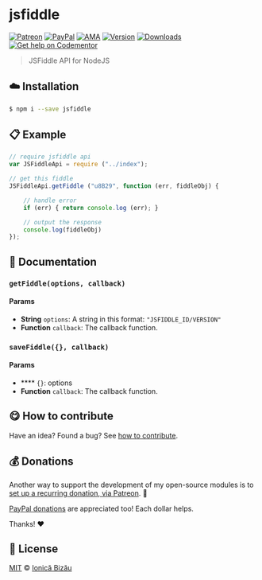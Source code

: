 
# jsfiddle

 [![Patreon](https://img.shields.io/badge/Support%20me%20on-Patreon-%23e6461a.svg)][patreon] [![PayPal](https://img.shields.io/badge/%24-paypal-f39c12.svg)][paypal-donations] [![AMA](https://img.shields.io/badge/ask%20me-anything-1abc9c.svg)](https://github.com/IonicaBizau/ama) [![Version](https://img.shields.io/npm/v/jsfiddle.svg)](https://www.npmjs.com/package/jsfiddle) [![Downloads](https://img.shields.io/npm/dt/jsfiddle.svg)](https://www.npmjs.com/package/jsfiddle) [![Get help on Codementor](https://cdn.codementor.io/badges/get_help_github.svg)](https://www.codementor.io/johnnyb?utm_source=github&utm_medium=button&utm_term=johnnyb&utm_campaign=github)

> JSFiddle API for NodeJS

## :cloud: Installation

```sh
$ npm i --save jsfiddle
```


## :clipboard: Example



```js
// require jsfiddle api
var JSFiddleApi = require ("../index");

// get this fiddle
JSFiddleApi.getFiddle ("u8B29", function (err, fiddleObj) {

    // handle error
    if (err) { return console.log (err); }

    // output the response
    console.log(fiddleObj)
});
```

## :memo: Documentation


### `getFiddle(options, callback)`

#### Params
- **String** `options`: A string in this format: `"JSFIDDLE_ID/VERSION"`
- **Function** `callback`: The callback function.

### `saveFiddle({}, callback)`

#### Params
- **** `{}`: options
- **Function** `callback`: The callback function.



## :yum: How to contribute
Have an idea? Found a bug? See [how to contribute][contributing].


## :moneybag: Donations

Another way to support the development of my open-source modules is
to [set up a recurring donation, via Patreon][patreon]. :rocket:

[PayPal donations][paypal-donations] are appreciated too! Each dollar helps.

Thanks! :heart:


## :scroll: License

[MIT][license] © [Ionică Bizău][website]

[patreon]: https://www.patreon.com/ionicabizau
[paypal-donations]: https://www.paypal.com/cgi-bin/webscr?cmd=_s-xclick&hosted_button_id=RVXDDLKKLQRJW
[donate-now]: http://i.imgur.com/6cMbHOC.png

[license]: http://showalicense.com/?fullname=Ionic%C4%83%20Biz%C4%83u%20%3Cbizauionica%40gmail.com%3E%20(http%3A%2F%2Fionicabizau.net)&year=2014#license-mit
[website]: http://ionicabizau.net
[contributing]: /CONTRIBUTING.md
[docs]: /DOCUMENTATION.md
